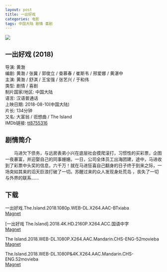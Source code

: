 ```yaml
---
layout: post
title: 一出好戏
categories: 电影
tags: 中国大陆 剧情 喜剧
---
```


![](https://wx4.sinaimg.cn/large/542a5b7aly1fvjncu248cj20u0160x6p.jpg)

## 一出好戏 (2018)
导演: 黄渤  
编剧: 黄渤 / 张冀 / 郭俊立 / 查慕春 / 崔斯韦 / 邢爱娜 / 黄湛中  
主演: 黄渤 / 舒淇 / 王宝强 / 张艺兴 / 于和伟  
类型: 剧情 / 喜剧  
制片国家/地区: 中国大陆  
语言: 汉语普通话  
上映日期: 2018-08-10(中国大陆)  
片长: 134分钟  
又名: 大富翁 / 诳想曲 / The Island  
IMDb链接: [tt8755316](http://www.imdb.com/title/tt8755316)

## 剧情简介
　　马进欠下债务，与远房表弟小兴在底层社会摸爬滚打，习惯性的买彩票，企图一夜暴富，并迎娶自己的同事姗姗。一日，公司全体员工出海团建，途中，马进收到了彩票中头奖的信息，六千万！就在马进狂喜自己翻身的日子终于到来之际，一场突如其来的滔天巨浪打破了一切。苏醒过来的众人发现身处荒岛 ，丧失了一切与外界的联系……

## 下载

一出好戏.The.Island.2018.1080p.WEB-DL.X264.AAC-BTxiaba  
[Magnet](magnet:?xt=urn:btih:7A79F9FF7F0C0E05469511C8956BEF7942BE39B7)

[一出好戏 The.Island].2018.4K.HD.2160P.X264.ACC.国语中字  
[Magnet](magnet:?xt=urn:btih:19697D6AE330C9A81E58AC2DEA7E839EA58E5C16)

The Island.2018.WEB-DL.1080P.X264.AAC.Mandarin.CHS-ENG-52movieba  
[Magnet](magnet:?xt=urn:btih:B90F21840E2C8808111648B7330C978CFF971CEC)

The.Island.2018.WEB-DL.1080P&4K.X264.AAC.Mandarin.CHS-ENG.52movieba  
[Magnet](magnet:?xt=urn:btih:50ABB20FCC6F8360B4D48BD0E3AEE18A575BACA0)